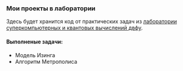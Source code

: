 ### Мои проекты в лаборатории
Здесь будет хранится код от практических задач из [лаборатории суперкомпьютерных и квантовых вычислений двфу](https://cc.dvfu.ru/ru/).
#### Выполненые задачи:
- Модель Изинга
- Алгоритм Метрополиса
